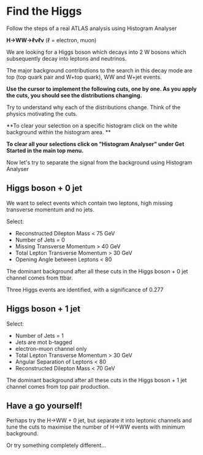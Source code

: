 # Find the Higgs

Follow the steps of a real ATLAS analysis using Histogram Analyser

**H→WW→ℓνℓν** (ℓ = electron, muon)

We are looking for a Higgs boson which decays into 2 W bosons which subsequently decay into leptons and neutrinos. 

The major background contributions to the search in this decay mode are top (top quark pair and W+top quark), WW and W+jet events.

**Use the cursor to implement the following cuts, one by one.
As you apply the cuts, you should see the distributions changing.**  

Try to understand why each of the distributions change.  Think of the physics motivating the cuts.

**To clear your selection on a specific histogram click on the white background within the histogram area. **

**To clear all your selections click on "Histogram Analyser" under Get Started in the main top menu.**


Now let's try to separate the signal from the background using Histogram Analyser

## Higgs boson + 0 jet
We want to select events which contain two leptons, high missing transverse momentum and no jets.  

Select: 

* Reconstructed Dilepton Mass < 75 GeV
* Number of Jets = 0 
* Missing Transverse Momentum > 40 GeV
* Total Lepton Transverse Momentum > 30 GeV
* Opening Angle between Leptons < 80


The dominant background after all these cuts in the
Higgs boson + 0 jet channel comes from ttbar.

Three Higgs events are identified, with a significance of 0.277

## Higgs boson + 1 jet

Select: 

* Number of Jets = 1
* Jets are mot b-tagged
* electron-muon channel only
* Total Lepton Transverse Momentum > 30 GeV
* Angular Separation of Leptons < 80
* Reconstructed Dilepton Mass < 70 GeV

The dominant background after all these cuts in the
Higgs boson + 1 jet channel comes from top pair
production.  

## Have a go yourself!

Perhaps try the H→WW + 0 jet, but separate it into leptonic channels and tune the cuts to maximise the number of H→WW events with minimum background.  

Or try something completely different...

